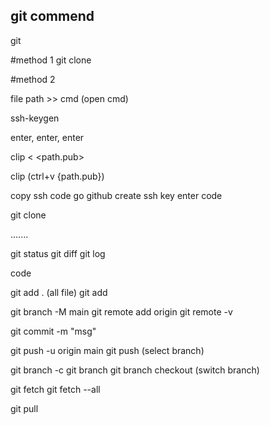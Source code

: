 ## git commend

git

#method 1
git clone <https-url>

#method 2

file path >> cmd (open cmd)

ssh-keygen

enter, enter, enter

clip < <path.pub>

clip (ctrl+v {path.pub})

copy ssh code
go github create ssh key enter code 


git clone <ssh>

.......

git status
git diff
git log

code <file-path>


git add  . (all file)
git add <file-name>


git branch -M main
git remote add origin <ssh-url>
git remote -v


git commit -m "msg"

git push -u origin main
git push (select branch)

git branch -c <branch-name>
git branch
git branch checkout <branch-name> (switch branch)

git fetch
git fetch --all 

git pull
